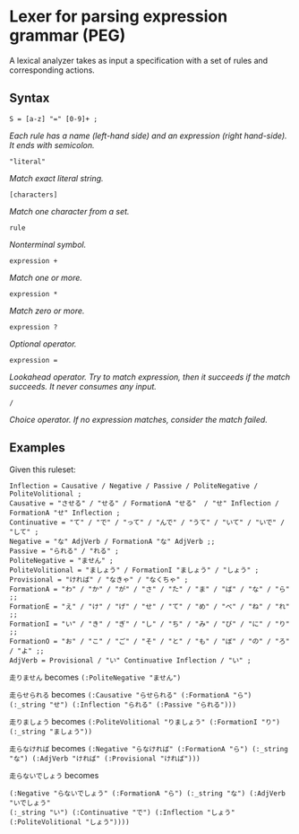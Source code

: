 # Lexer for parsing expression grammar (PEG)

A lexical analyzer takes as input a specification with a set of rules and corresponding actions.

## Syntax

`S = [a-z] "=" [0-9]+ ;`

*Each rule has a name (left-hand side) and an expression (right hand-side). It ends with semicolon.*

`"literal"`

*Match exact literal string.*

`[characters]`

*Match one character from a set.*

`rule`

*Nonterminal symbol.*

`expression +`

*Match one or more.*

`expression *`

*Match zero or more.*

`expression ?`

*Optional operator.*

`expression =`

*Lookahead operator. Try to match expression, then it succeeds if the match succeeds. It never consumes any input.*

`/`

*Choice operator. If no expression matches, consider the match failed.*

## Examples

Given this ruleset:

```
Inflection = Causative / Negative / Passive / PoliteNegative / PoliteVolitional ;
Causative = "させる" / "せる" / FormationA "せる"  / "せ" Inflection / FormationA "せ" Inflection ;
Continuative = "て" / "で" / "って" / "んで" / "うて" / "いて" / "いで" / "して" ;
Negative = "な" AdjVerb / FormationA "な" AdjVerb ;;
Passive = "られる" / "れる" ;
PoliteNegative = "ません" ;
PoliteVolitional = "ましょう" / FormationI "ましょう" / "しょう" ;
Provisional = "ければ" / "なきゃ" / "なくちゃ" ;
FormationA = "わ" / "か" / "が" / "さ" / "た" / "ま" / "ば" / "な" / "ら" ;;
FormationE = "え" / "け" / "げ" / "せ" / "て" / "め" / "べ" / "ね" / "れ" ;;
FormationI = "い" / "き" / "ぎ" / "し" / "ち" / "み" / "び" / "に" / "り" ;;
FormationO = "お" / "こ" / "ご" / "そ" / "と" / "も" / "ぼ" / "の" / "ろ" / "よ" ;;
AdjVerb = Provisional / "い" Continuative Inflection / "い" ;
```

`走りません` becomes `(:PoliteNegative "ません")`

`走らせられる` becomes `(:Causative "らせられる" (:FormationA "ら") (:_string "せ") (:Inflection "られる" (:Passive "られる")))`

`走りましょう` becomes `(:PoliteVolitional "りましょう" (:FormationI "り") (:_string "ましょう"))`

`走らなければ` becomes `(:Negative "らなければ" (:FormationA "ら") (:_string "な") (:AdjVerb "ければ" (:Provisional "ければ")))`

`走らないでしょう` becomes
```
(:Negative "らないでしょう" (:FormationA "ら") (:_string "な") (:AdjVerb "いでしょう"
(:_string "い") (:Continuative "で") (:Inflection "しょう" (:PoliteVolitional "しょう"))))
```